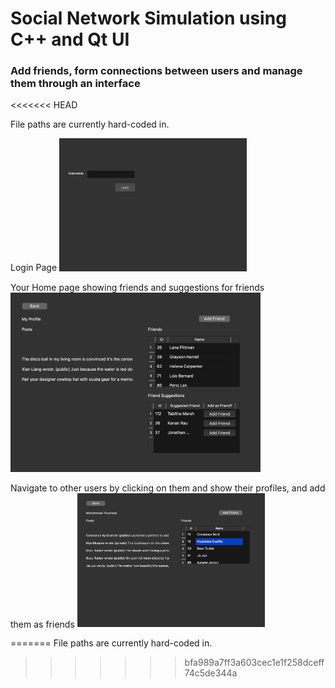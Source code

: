 # Social Network Simulation using C++ and Qt UI
### Add friends, form connections between users and manage them through an interface
<<<<<<< HEAD

File paths are currently hard-coded in.

Login Page
<img src = "/readme imgs/1.png" alt="login" style="aspect-ratio:auto;width:300px">

Your Home page showing friends and suggestions for friends
<img src = "/readme imgs/2.png" alt="User" style="aspect-ratio:auto;width:400px">

Navigate to other users by clicking on them and show their profiles, and add them as friends
<img src = "/readme imgs/3.png" alt="Output" style="aspect-ratio:auto;width:300px">

=======
File paths are currently hard-coded in.
>>>>>>> bfa989a7ff3a603cec1e1f258dceff74c5de344a
